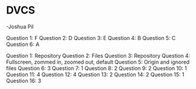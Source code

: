 # DVCS

-Joshua Pil

Question 1: F
Question 2: D
Question 3: E
Question 4: B
Question 5: C
Question 6: A

Question 1: Repository
Question 2: Files
Question 3: Repository
Question 4: Fullscreen, zommed in, zoomed out, default
Question 5: Origin and ignored files
Question 6: 3
Question 7: 1
Question 8: 2
Question 9: 2
Question 10: 1
Question 11: 4
Question 12: 4
Question 13: 2
Question 14: 2
Question 15: 1
Question 16: 3
